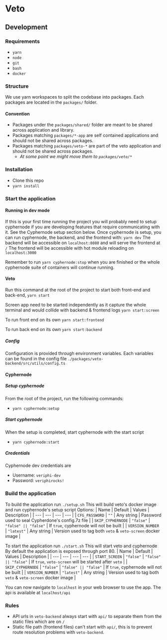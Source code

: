 # Veto

## Development

### Requirements

- `yarn`
- `node`
- `git`
- `bash`
- `docker`

### Structure

We use yarn workspaces to split the codebase into packages.
Each packages are located in the `packages/` folder.

#### Convention

- Packages under the `packages/shared/` folder are meant to be shared across application and library.
- Packages matching `packages/*-app` are self contained applications and should not be shared across packages.
- Packages matching `packages/veto-*` are part of the veto application and should not be shared across packages.
  - _At some point we might move them to `packages/veto/*`_

### Installation

- Clone this repo
- `yarn install`

### Start the application

#### Running in dev mode

If this is your first time running the project you will probably need to setup cyphernode if you are developing features that require communicating with it. See the Cyphernode setup section below.
Once cyphernode is setup, you can run cyphernode, the backend, and the frontend with:
`yarn dev`
The backend will be accessible on `localhost:8080` and will serve the frontend at `/`
The frontend will be accessible with hot module reloading on `localhost:3000`

Remember to run `yarn cyphernode:stop` when you are finished or the whole cyphernode suite of containers will continue running.

#### Veto

Run this command at the root of the project to start both front-end and back-end,
`yarn start`

Screen app need to be started independently as it capture the whole terminal and would collide with backend & frontend logs
`yarn start:screen`

To run front end on its own
`yarn start:frontend`

To run back end on its own
`yarn start:backend`

##### Config

Configuration is provided through environment variables.
Each variables can be found in the config file `./packages/veto-backend/src/utils/config.ts`

#### Cyphernode

##### Setup cyphernode

From the root of the project, run the following commands:

- `yarn cyphernode:setup`

##### Start cyphernode

When the setup is completed, start cyphernode with the start script

- `yarn cyphernode:start`

##### Credentials

Cyphernode dev credentials are

- Username: `veriphi-dev`
- Password: `veriphirocks!`

### Build the application

To build the application run `./setup.sh`
This will build veto's docker image and run cyphernode's setup script
Options:
| Name | Default | Values | Description |
| --- | --- | --- | --- |
| `CFG_PASSWORD` | `""` | Any string | Password used to seal Cypherdone's config.7z file |
| `SKIP_CYPHERNODE` | `"false"` | `"false" || "false"` | If `true`, cyphernode will not be built |
| `VERSION_NUMBER` | `"latest"` | Any string | Version used to tag both `veto` & `veto-screen` docker image |

To start the application run `./start.sh`
This will start veto and cyphernode
By default the application is exposed through port 80.
| Name | Default | Values | Description |
| --- | --- | --- | --- |
| `START_SCREEN` | `"false"` | `"false" || "false"` | If `true`, `veto-screen` will be started after `veto` |
| `SKIP_CYPHERNODE` | `"false"` | `"false" || "false"` | If `true`, cyphernode will not be built |
| `VERSION_NUMBER` | `"latest"` | Any string | Version used to tag both `veto` & `veto-screen` docker image |

You can now navigate to `localhost` in your web browser to use the app.
The api is available at `localhost/api`

### Rules

- API urls in `veto-backend` always start with `api/` to separate them from the static files which are on `/`
- Static file path (frontend files) can't start with `api/`, this is to prevent route resolution problems with `veto-backend`.
